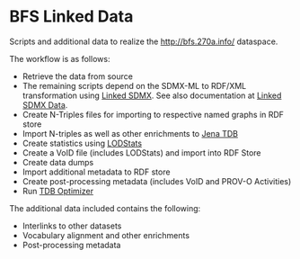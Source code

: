 # BFS Linked Data

Scripts and additional data to realize the http://bfs.270a.info/ dataspace.

The workflow is as follows:

* Retrieve the data from source
* The remaining scripts depend on the SDMX-ML to RDF/XML transformation
using [Linked SDMX](https://github.com/csarven/linked-sdmx). See also
documentation at [Linked SDMX Data](http://csarven.ca/linked-sdmx-data).
* Create N-Triples files for importing to respective named graphs in RDF store
* Import N-triples as well as other enrichments to
[Jena TDB](http://jena.apache.org/documentation/tdb/)
* Create statistics using [LODStats](https://github.com/AKSW/LODStats)
* Create a VoID file (includes LODStats) and import into RDF Store
* Create data dumps
* Import additional metadata to RDF store
* Create post-processing metadata (includes VoID and PROV-O Activities)
* Run [TDB Optimizer](https://jena.apache.org/documentation/tdb/optimizer.html)

The additional data included contains the following:

* Interlinks to other datasets
* Vocabulary alignment and other enrichments
* Post-processing metadata
